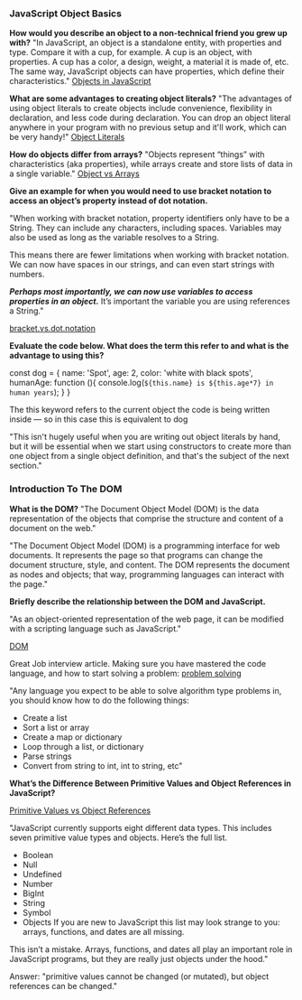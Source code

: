 ### JavaScript Object Basics

**How would you describe an object to a non-technical friend you grew up with?**
"In JavaScript, an object is a standalone entity, with properties and type. Compare it with a cup, for example. A cup is an object, with properties. A cup has a color, a design, weight, a material it is made of, etc. The same way, JavaScript objects can have properties, which define their characteristics."
[Objects in JavaScript](-https://developer.mozilla.org/en-US/docs/Web/JavaScript/Guide/Working_with_Objects#:~:text=In%20JavaScript%2C%20an%20object%20is,properties%2C%20which%20define%20their%20characteristics.)

**What are some advantages to creating object literals?**
"The advantages of using object literals to create objects include convenience, flexibility in declaration, and less code during declaration. You can drop an object literal anywhere in your program with no previous setup and it'll work, which can be very handy!"
[Object Literals](https://codeburst.io/object-oriented-programming-in-javascript-51b2bdfdfe9f#:~:text=The%20advantages%20of%20using%20object,which%20can%20be%20very%20handy!)

**How do objects differ from arrays?**
"Objects represent “things” with characteristics (aka properties), while arrays create and store lists of data in a single variable."
[Object vs Arrays](https://medium.com/@zac_heisey/objects-vs-arrays-42601ff79421#:~:text=Objects%20represent%20%E2%80%9Cthings%E2%80%9D%20with%20characteristics,data%20in%20a%20single%20variable.)

**Give an example for when you would need to use bracket notation to access an object’s property instead of dot notation.**

"When working with bracket notation, property identifiers only have to be a String. They can include any characters, including spaces. Variables may also be used as long as the variable resolves to a String.

This means there are fewer limitations when working with bracket notation. We can now have spaces in our strings, and can even start strings with numbers.

***Perhaps most importantly, we can now use variables to access properties in an object.*** It’s important the variable you are using references a String."

[bracket.vs.dot.notation](https://codeburst.io/javascript-quickie-dot-notation-vs-bracket-notation-333641c0f781?gi=45aebe51a8ef)



**Evaluate the code below. What does the term this refer to and what is the advantage to using this?**

const dog = {
  name: 'Spot',
  age: 2,
  color: 'white with black spots',
  humanAge: function (){
    console.log(`${this.name} is ${this.age*7} in human years`);
  }
}

The this keyword refers to the current object the code is being written inside — so in this case this is equivalent to dog

"This isn't hugely useful when you are writing out object literals by hand, but it will be essential when we start using constructors to create more than one object from a single object definition, and that's the subject of the next section."

### Introduction To The DOM

**What is the DOM?**
"The Document Object Model (DOM) is the data representation of the objects that comprise the structure and content of a document on the web."

"The Document Object Model (DOM) is a programming interface for web documents. It represents the page so that programs can change the document structure, style, and content. The DOM represents the document as nodes and objects; that way, programming languages can interact with the page."

**Briefly describe the relationship between the DOM and JavaScript.**

"As an object-oriented representation of the web page, it can be modified with a scripting language such as JavaScript."

[DOM](https://developer.mozilla.org/en-US/docs/Web/API/Document_Object_Model/Introduction)

Great Job interview article. Making sure you have mastered the code language, and how to start solving a problem:
[problem solving](https://simpleprogrammer.com/solving-problems-breaking-it-down/)

"Any language you expect to be able to solve algorithm type problems in, you should know how to do the following things:

* Create a list
* Sort a list or array
* Create a map or dictionary
* Loop through a list, or dictionary
* Parse strings
* Convert from string to int, int to string, etc"

**What’s the Difference Between Primitive Values and Object References in JavaScript?**

[Primitive Values vs Object References](https://betterprogramming.pub/intermediate-javascript-whats-the-difference-between-primitive-values-and-object-references-e863d70677b)

"JavaScript currently supports eight different data types. This includes seven primitive value types and objects. Here’s the full list.

* Boolean
* Null
* Undefined
* Number
* BigInt
* String
* Symbol
* Objects
If you are new to JavaScript this list may look strange to you: arrays, functions, and dates are all missing.

This isn’t a mistake. Arrays, functions, and dates all play an important role in JavaScript programs, but they are really just objects under the hood."

Answer: "primitive values cannot be changed (or mutated), but object references can be changed."